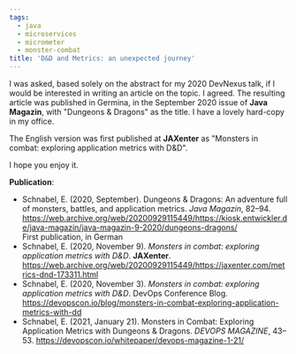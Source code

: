 ```yaml
---
tags:
  - java
  - microservices
  - micrometer
  - monster-combat
title: 'D&D and Metrics: an unexpected journey'
---
```


I was asked, based solely on the abstract for my 2020 DevNexus talk, if I would be interested in writing an article on the topic. I agreed. The resulting article was published in Germina, in the September 2020 issue of **Java Magazin**, with "Dungeons & Dragons" as the title. I have a lovely hard-copy in my office.

The English version was first published at **JAXenter** as "Monsters in combat: exploring application metrics with D&D".

I hope you enjoy it.

**Publication**:

* Schnabel, E. (2020, September). Dungeons & Dragons: An adventure full of monsters, battles, and application metrics. _Java Magazin_, 82–94. <https://web.archive.org/web/20200929115449/https://kiosk.entwickler.de/java-magazin/java-magazin-9-2020/dungeons-dragons/>  
First publication, in German
* Schnabel, E. (2020, November 9). _Monsters in combat: exploring application metrics with D&D_. **JAXenter**. <https://web.archive.org/web/20200929115449/https://jaxenter.com/metrics-dnd-173311.html>
* Schnabel, E. (2020, November 3). _Monsters in combat: exploring application metrics with D&D_. DevOps Conference Blog. <https://devopscon.io/blog/monsters-in-combat-exploring-application-metrics-with-dd>
* Schnabel, E. (2021, January 21). Monsters in Combat: Exploring Application Metrics with Dungeons & Dragons. _DEVOPS MAGAZINE_, 43–53. <https://devopscon.io/whitepaper/devops-magazine-1-21/>
